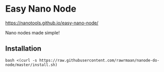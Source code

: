# Easy Nano Node

https://nanotools.github.io/easy-nano-node/

Nano nodes made simple!

## Installation

```
bash <(curl -s https://raw.githubusercontent.com/rawrmaan/nanode-do-node/master/install.sh)
```
